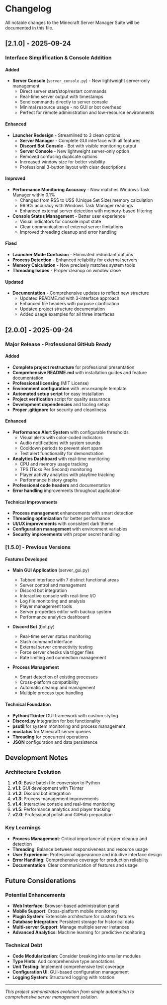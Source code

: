 # Changelog

All notable changes to the Minecraft Server Manager Suite will be documented in this file.

## [2.1.0] - 2025-09-24

### Interface Simplification & Console Addition

#### Added
- **Server Console** (`server_console.py`) - New lightweight server-only management
  - Direct server start/stop/restart commands
  - Real-time server output with timestamps
  - Send commands directly to server console
  - Minimal resource usage - no GUI or bot overhead
  - Perfect for remote administration and low-resource environments

#### Enhanced  
- **Launcher Redesign** - Streamlined to 3 clean options
  - **Server Manager** - Complete GUI interface with all features
  - **Discord Bot Console** - Bot with visible monitoring output
  - **Server Console** - New lightweight server-only option
  - Removed confusing duplicate options
  - Increased window size for better visibility
  - Professional 3-button layout with clear descriptions

#### Improved
- **Performance Monitoring Accuracy** - Now matches Windows Task Manager within 0.1%
  - Changed from RSS to USS (Unique Set Size) memory calculation
  - 99.9% accuracy with Windows Task Manager readings
  - Enhanced external server detection with memory-based filtering
- **Console Status Management** - Better user experience
  - Visual indicators for console input state
  - Clear communication of external server limitations
  - Improved threading cleanup and error handling

#### Fixed
- **Launcher Mode Confusion** - Eliminated redundant options
- **Process Detection** - Enhanced reliability for external servers
- **Memory Calculation** - Now precisely matches system tools
- **Threading Issues** - Proper cleanup on window close

#### Updated
- **Documentation** - Comprehensive updates to reflect new structure
  - Updated README.md with 3-interface approach
  - Enhanced file headers with purpose clarification  
  - Updated project structure documentation
  - Added usage examples for all three interfaces

## [2.0.0] - 2025-09-24

### Major Release - Professional GitHub Ready

#### Added
- **Complete project restructure** for professional presentation
- **Comprehensive README.md** with installation guides and feature documentation
- **Professional licensing** (MIT License)
- **Environment configuration** with .env.example template
- **Automated setup script** for easy installation
- **Project verification** script for quality assurance
- **Development dependencies** and tooling setup
- **Proper .gitignore** for security and cleanliness

#### Enhanced
- **Performance Alert System** with configurable thresholds
  - Visual alerts with color-coded indicators
  - Audio notifications with system sounds
  - Cooldown periods to prevent alert spam
  - Test alert functionality for demonstration
- **Analytics Dashboard** with real-time monitoring
  - CPU and memory usage tracking
  - TPS (Ticks Per Second) monitoring
  - Player activity analytics with playtime tracking
  - Performance history graphs
- **Professional code headers** and documentation
- **Error handling** improvements throughout application

#### Technical Improvements
- **Process management** enhancements with smart detection
- **Threading optimization** for better performance
- **UI/UX improvements** with consistent dark theme
- **Configuration management** with environment variables
- **Security improvements** with proper secret handling

### [1.5.0] - Previous Versions

#### Features Developed
- **Main GUI Application** (server_gui.py)
  - Tabbed interface with 7 distinct functional areas
  - Server control and management
  - Discord bot integration
  - Interactive console with real-time I/O
  - Log file monitoring and analysis
  - Player management tools
  - Server properties editor with backup system
  - Performance analytics dashboard

- **Discord Bot** (bot.py)
  - Real-time server status monitoring
  - Slash command interface
  - External server connectivity testing
  - Force server checks via trigger files
  - Rate limiting and connection management

- **Process Management**
  - Smart detection of existing processes
  - Cross-platform compatibility
  - Automatic cleanup and management
  - Multiple process type handling

#### Technical Foundation
- **Python/Tkinter** GUI framework with custom styling
- **Discord.py** integration for bot functionality
- **psutil** for system monitoring and process management
- **mcstatus** for Minecraft server queries
- **Threading** for concurrent operations
- **JSON** configuration and data persistence

## Development Notes

### Architecture Evolution
1. **v1.0**: Basic batch file conversion to Python
2. **v1.1**: GUI development with Tkinter
3. **v1.2**: Discord bot integration
4. **v1.3**: Process management improvements
5. **v1.4**: Interactive console and real-time monitoring
6. **v1.5**: Performance analytics and player tracking
7. **v2.0**: Professional polish and GitHub preparation

### Key Learnings
- **Process Management**: Critical importance of proper cleanup and detection
- **Threading**: Balance between responsiveness and resource usage
- **User Experience**: Professional appearance and intuitive interface design
- **Error Handling**: Comprehensive coverage for production reliability
- **Documentation**: Clear communication of features and usage

## Future Considerations

### Potential Enhancements
- **Web Interface**: Browser-based administration panel
- **Mobile Support**: Cross-platform mobile monitoring
- **Plugin System**: Extensible architecture for custom features
- **Database Integration**: Persistent storage for historical data
- **Multi-server Support**: Manage multiple server instances
- **Advanced Analytics**: Machine learning for predictive monitoring

### Technical Debt
- **Code Modularization**: Consider breaking into smaller modules
- **Type Hints**: Add comprehensive type annotations
- **Unit Testing**: Implement comprehensive test coverage
- **Configuration UI**: GUI-based configuration management
- **Logging System**: Structured logging with rotation

---

*This project demonstrates evolution from simple automation to comprehensive server management solution.*